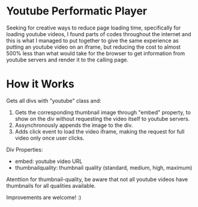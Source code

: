 # Youtube Performatic Player
Seeking for creative ways to reduce page loading time, specifically for loading youtube videos, I found parts of codes throughout the internet and this is what I managed to put together to give the same experience as putting an youtube video on an iframe, but reducing the cost to almost 500% less than what would take for the browser to get information from youtube servers and render it to the calling page.

# How it Works
 Gets all divs with "youtube" class and:
 1. Gets the corresponding thumbnail image through "embed" property, to show on the div without requesting the video itself to youtube servers.
 2. Assynchronously appends the image to the div.
 3. Adds click event to load the video iframe, making the request for full video only once user clicks.

 Div Properties:
 - embed: youtube video URL 
 - thumbnailquality: thumbnail quality (standard, medium, high, maximum)

 Atenttion for thumbnail-quality, be aware that not all youtube videos have thumbnails for all qualities available.

Improvements are welcome! :)
